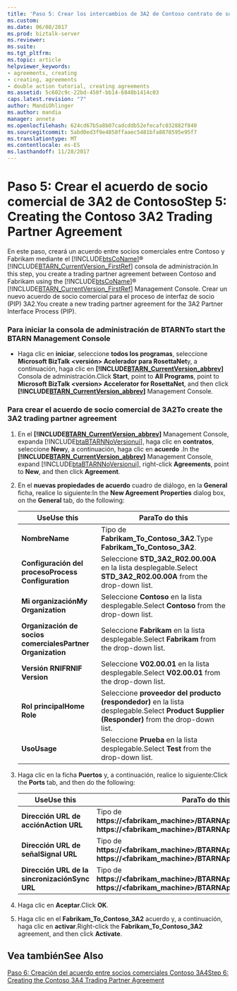 ```yaml
---
title: 'Paso 5: Crear los intercambios de 3A2 de Contoso contrato de socios | Documentos de Microsoft'
ms.custom: 
ms.date: 06/08/2017
ms.prod: biztalk-server
ms.reviewer: 
ms.suite: 
ms.tgt_pltfrm: 
ms.topic: article
helpviewer_keywords:
- agreements, creating
- creating, agreements
- double action tutorial, creating agreements
ms.assetid: 5c602c9c-22bd-450f-bb14-6848b1414c03
caps.latest.revision: "7"
author: MandiOhlinger
ms.author: mandia
manager: anneta
ms.openlocfilehash: 624cd67b5a8b07cadcddb52efecafc032882f840
ms.sourcegitcommit: 5abd0ed3f9e4858ffaaec5481bfa8878595e95f7
ms.translationtype: MT
ms.contentlocale: es-ES
ms.lasthandoff: 11/28/2017
---
```

# <a name="step-5-creating-the-contoso-3a2-trading-partner-agreement"></a><span data-ttu-id="5f8ef-102">Paso 5: Crear el acuerdo de socio comercial de 3A2 de Contoso</span><span class="sxs-lookup"><span data-stu-id="5f8ef-102">Step 5: Creating the Contoso 3A2 Trading Partner Agreement</span></span>
<span data-ttu-id="5f8ef-103">En este paso, creará un acuerdo entre socios comerciales entre Contoso y Fabrikam mediante el [!INCLUDE[btsCoName](../../includes/btsconame-md.md)]® [!INCLUDE[BTARN_CurrentVersion_FirstRef](../../includes/btarn-currentversion-firstref-md.md)] consola de administración.</span><span class="sxs-lookup"><span data-stu-id="5f8ef-103">In this step, you create a trading partner agreement between Contoso and Fabrikam using the [!INCLUDE[btsCoName](../../includes/btsconame-md.md)]® [!INCLUDE[BTARN_CurrentVersion_FirstRef](../../includes/btarn-currentversion-firstref-md.md)] Management Console.</span></span> <span data-ttu-id="5f8ef-104">Crear un nuevo acuerdo de socio comercial para el proceso de interfaz de socio (PIP) 3A2.</span><span class="sxs-lookup"><span data-stu-id="5f8ef-104">You create a new trading partner agreement for the 3A2 Partner Interface Process (PIP).</span></span>  
  
### <a name="to-start-the-btarn-management-console"></a><span data-ttu-id="5f8ef-105">Para iniciar la consola de administración de BTARN</span><span class="sxs-lookup"><span data-stu-id="5f8ef-105">To start the BTARN Management Console</span></span>  
  
-   <span data-ttu-id="5f8ef-106">Haga clic en **iniciar**, seleccione **todos los programas**, seleccione **Microsoft BizTalk \<versión\> Acelerador para RosettaNet**y, a continuación, haga clic en  **[!INCLUDE[BTARN_CurrentVersion_abbrev](../../includes/btarn-currentversion-abbrev-md.md)]**  Consola de administración.</span><span class="sxs-lookup"><span data-stu-id="5f8ef-106">Click **Start**, point to **All Programs**, point to **Microsoft BizTalk \<version\> Accelerator for RosettaNet**, and then click **[!INCLUDE[BTARN_CurrentVersion_abbrev](../../includes/btarn-currentversion-abbrev-md.md)]** Management Console.</span></span>  
  
### <a name="to-create-the-3a2-trading-partner-agreement"></a><span data-ttu-id="5f8ef-107">Para crear el acuerdo de socio comercial de 3A2</span><span class="sxs-lookup"><span data-stu-id="5f8ef-107">To create the 3A2 trading partner agreement</span></span>  
  
1.  <span data-ttu-id="5f8ef-108">En el  **[!INCLUDE[BTARN_CurrentVersion_abbrev](../../includes/btarn-currentversion-abbrev-md.md)]**  Management Console, expanda [!INCLUDE[btaBTARNNoVersionui](../../includes/btabtarnnoversionui-md.md)], haga clic en **contratos**, seleccione **New**y, a continuación, haga clic en **acuerdo** .</span><span class="sxs-lookup"><span data-stu-id="5f8ef-108">In the **[!INCLUDE[BTARN_CurrentVersion_abbrev](../../includes/btarn-currentversion-abbrev-md.md)]** Management Console, expand [!INCLUDE[btaBTARNNoVersionui](../../includes/btabtarnnoversionui-md.md)], right-click **Agreements**, point to **New**, and then click **Agreement**.</span></span>  
  
2.  <span data-ttu-id="5f8ef-109">En el **nuevas propiedades de acuerdo** cuadro de diálogo, en la **General** ficha, realice lo siguiente:</span><span class="sxs-lookup"><span data-stu-id="5f8ef-109">In the **New Agreement Properties** dialog box, on the **General** tab, do the following:</span></span>  
  
    |<span data-ttu-id="5f8ef-110">Use</span><span class="sxs-lookup"><span data-stu-id="5f8ef-110">Use this</span></span>|<span data-ttu-id="5f8ef-111">Para</span><span class="sxs-lookup"><span data-stu-id="5f8ef-111">To do this</span></span>|  
    |--------------|----------------|  
    |<span data-ttu-id="5f8ef-112">**Nombre**</span><span class="sxs-lookup"><span data-stu-id="5f8ef-112">**Name**</span></span>|<span data-ttu-id="5f8ef-113">Tipo de **Fabrikam_To_Contoso_3A2**.</span><span class="sxs-lookup"><span data-stu-id="5f8ef-113">Type **Fabrikam_To_Contoso_3A2**.</span></span>|  
    |<span data-ttu-id="5f8ef-114">**Configuración del proceso**</span><span class="sxs-lookup"><span data-stu-id="5f8ef-114">**Process Configuration**</span></span>|<span data-ttu-id="5f8ef-115">Seleccione **STD_3A2_R02.00.00A** en la lista desplegable.</span><span class="sxs-lookup"><span data-stu-id="5f8ef-115">Select **STD_3A2_R02.00.00A** from the drop-down list.</span></span>|  
    |<span data-ttu-id="5f8ef-116">**Mi organización**</span><span class="sxs-lookup"><span data-stu-id="5f8ef-116">**My Organization**</span></span>|<span data-ttu-id="5f8ef-117">Seleccione **Contoso** en la lista desplegable.</span><span class="sxs-lookup"><span data-stu-id="5f8ef-117">Select **Contoso** from the drop-down list.</span></span>|  
    |<span data-ttu-id="5f8ef-118">**Organización de socios comerciales**</span><span class="sxs-lookup"><span data-stu-id="5f8ef-118">**Partner Organization**</span></span>|<span data-ttu-id="5f8ef-119">Seleccione **Fabrikam** en la lista desplegable.</span><span class="sxs-lookup"><span data-stu-id="5f8ef-119">Select **Fabrikam** from the drop-down list.</span></span>|  
    |<span data-ttu-id="5f8ef-120">**Versión RNIF**</span><span class="sxs-lookup"><span data-stu-id="5f8ef-120">**RNIF Version**</span></span>|<span data-ttu-id="5f8ef-121">Seleccione **V02.00.01** en la lista desplegable.</span><span class="sxs-lookup"><span data-stu-id="5f8ef-121">Select **V02.00.01** from the drop-down list.</span></span>|  
    |<span data-ttu-id="5f8ef-122">**Rol principal**</span><span class="sxs-lookup"><span data-stu-id="5f8ef-122">**Home Role**</span></span>|<span data-ttu-id="5f8ef-123">Seleccione **proveedor del producto (respondedor)** en la lista desplegable.</span><span class="sxs-lookup"><span data-stu-id="5f8ef-123">Select **Product Supplier (Responder)** from the drop-down list.</span></span>|  
    |<span data-ttu-id="5f8ef-124">**Uso**</span><span class="sxs-lookup"><span data-stu-id="5f8ef-124">**Usage**</span></span>|<span data-ttu-id="5f8ef-125">Seleccione **Prueba** en la lista desplegable.</span><span class="sxs-lookup"><span data-stu-id="5f8ef-125">Select **Test** from the drop-down list.</span></span>|  
  
3.  <span data-ttu-id="5f8ef-126">Haga clic en la ficha **Puertos** y, a continuación, realice lo siguiente:</span><span class="sxs-lookup"><span data-stu-id="5f8ef-126">Click the **Ports** tab, and then do the following:</span></span>  
  
    |<span data-ttu-id="5f8ef-127">Use</span><span class="sxs-lookup"><span data-stu-id="5f8ef-127">Use this</span></span>|<span data-ttu-id="5f8ef-128">Para</span><span class="sxs-lookup"><span data-stu-id="5f8ef-128">To do this</span></span>|  
    |--------------|----------------|  
    |<span data-ttu-id="5f8ef-129">**Dirección URL de acción**</span><span class="sxs-lookup"><span data-stu-id="5f8ef-129">**Action URL**</span></span>|<span data-ttu-id="5f8ef-130">Tipo de **https://<fabrikam_machine>/BTARNApp/RNIFReceive.aspx**</span><span class="sxs-lookup"><span data-stu-id="5f8ef-130">Type **https://<fabrikam_machine>/BTARNApp/RNIFReceive.aspx**</span></span>|  
    |<span data-ttu-id="5f8ef-131">**Dirección URL de señal**</span><span class="sxs-lookup"><span data-stu-id="5f8ef-131">**Signal URL**</span></span>|<span data-ttu-id="5f8ef-132">Tipo de **https://<fabrikam_machine>/BTARNApp/RNIFReceive.aspx**</span><span class="sxs-lookup"><span data-stu-id="5f8ef-132">Type **https://<fabrikam_machine>/BTARNApp/RNIFReceive.aspx**</span></span>|  
    |<span data-ttu-id="5f8ef-133">**Dirección URL de la sincronización**</span><span class="sxs-lookup"><span data-stu-id="5f8ef-133">**Sync URL**</span></span>|<span data-ttu-id="5f8ef-134">Tipo de **https://<fabrikam_machine>/BTARNApp/RNIFReceive.aspx**</span><span class="sxs-lookup"><span data-stu-id="5f8ef-134">Type **https://<fabrikam_machine>/BTARNApp/RNIFReceive.aspx**</span></span>|  
  
4.  <span data-ttu-id="5f8ef-135">Haga clic en **Aceptar**.</span><span class="sxs-lookup"><span data-stu-id="5f8ef-135">Click **OK**.</span></span>  
  
5.  <span data-ttu-id="5f8ef-136">Haga clic en el **Fabrikam_To_Contoso_3A2** acuerdo y, a continuación, haga clic en **activar**.</span><span class="sxs-lookup"><span data-stu-id="5f8ef-136">Right-click the **Fabrikam_To_Contoso_3A2** agreement, and then click **Activate**.</span></span>  
  
## <a name="see-also"></a><span data-ttu-id="5f8ef-137">Vea también</span><span class="sxs-lookup"><span data-stu-id="5f8ef-137">See Also</span></span>  
 [<span data-ttu-id="5f8ef-138">Paso 6: Creación del acuerdo entre socios comerciales Contoso 3A4</span><span class="sxs-lookup"><span data-stu-id="5f8ef-138">Step 6: Creating the Contoso 3A4 Trading Partner Agreement</span></span>](../../adapters-and-accelerators/accelerator-rosettanet/step-6-creating-the-contoso-3a4-trading-partner-agreement.md)